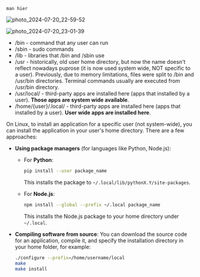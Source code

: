`man hier`

![photo_2024-07-20_22-59-52](https://github.com/user-attachments/assets/28873705-ae55-44af-aee5-f3e495422d18)

![photo_2024-07-20_23-01-39](https://github.com/user-attachments/assets/db3679a0-a70a-4da1-a3ba-1b352fbbb93b)

- /bin - command that any user can run
- /sbin - sudo commands
- /lib - libraries that /bin and /sbin use
- /usr - historically, old user home directory, but now the name doesn't reflect nowadays puprose (it is now used system wide, NOT specific to a user). Previously, due to memory limitations, files were split to /bin and /usr/bin directories. Terminal commands usually are executed from /usr/bin directory.
- /usr/local/ - third-party apps are installed here (apps that installed by a user). **Those apps are system wide available**.
- /home/{user}/.local/ - third-party apps are installed here (apps that installed by a user). **User wide apps are installed here**.

On Linux, to install an application for a specific user (not system-wide), you can install the application in your user's home directory. There are a few approaches:

- **Using package managers** (for languages like Python, Node.js):
  - For **Python**:
    ```bash
    pip install --user package_name
    ```
    This installs the package to `~/.local/lib/pythonX.Y/site-packages`.

  - For **Node.js**:
    ```bash
    npm install --global --prefix ~/.local package_name
    ```
    This installs the Node.js package to your home directory under `~/.local`.

- **Compiling software from source**:
  You can download the source code for an application, compile it, and specify the installation directory in your home folder, for example:
  ```bash
  ./configure --prefix=/home/username/local
  make
  make install
  ```
  
